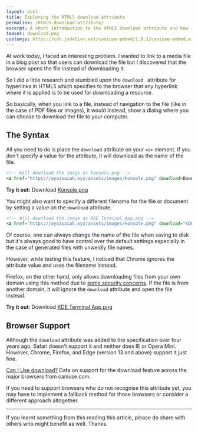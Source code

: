 ```yaml
---
layout: post
title: Exploring the HTML5 download attribute
permalink: /html5-download-attribute/
excerpt: A short introduction to the HTML5 download attribute and how it can be used to download resources from the web
teaser: download.png
customjs: https://cdn.jsdelivr.net/caniuse-embed/1.0.1/caniuse-embed.min.js
---
```

At work today, I faced an interesting problem. I wanted to link to a media file in a blog post so that users can download the file but I discovered that the browser opens the file instead of downloading it.

So I did a little research and stumbled upon the `download ` attribute for hyperlinks in HTML5 which specifies to the browser that any hyperlink where it is applied is to be used for downloading a resource.

So basically, when you link to a file, instead of navigation to the file (like in the case of PDF files or images), it would instead, show a dialog where you can choose to download the file to your computer.

## The Syntax

All you need to do is place the `download` attribute on your `<a>` element. If you don't specify a value for the attribute, it will download as the name of the file.

```html
<!-- Will download the image as konsole.png -->
<a href="https://ayoisaiah.xyz/assets/images/konsole.png" download>Download Image</a>
```

**Try it out:** Download <a href="https://ayoisaiah.xyz/assets/images/konsole.png" download>Konsole.png</a>

You might also want to specify a different filename for the file or document by setting a value on the `download` attribute.

```html
<!-- Will download the image as KDE Terminal App.png -->
<a href="https://ayoisaiah.xyz/assets/images/konsole.png" download="KDE Terminal App.png">Download Image</a>
```

Of course, one can always change the name of the file when saving to disk but it's always good to have control over the default settings especially in the case of generated files with unweidly file names.

However, while testing this feature, I noticed that Chrome ignores the attribute value and uses the filename instead. 

Firefox, on the other hand, only allows downloading files from your own domain using this method due to [some security concerns](https://bugzilla.mozilla.org/show_bug.cgi?id=676619). If the file is from another domain, it will ignore the `download` attribute and open the file instead.

**Try it out**: Download <a href="https://ayoisaiah.xyz/assets/images/konsole.png" download="KDE Terminal App.png">KDE Terminal App.png</a>

## Browser Support

Although the `download` attribute was added to the specification over four years ago, Safari doesn't support it and neither does IE or Opera Mini. However, Chrome, Firefox, and Edge (version 13 and above) support it just fine.

<p class="ciu_embed" data-feature="download" data-periods="future_1,current,past_1,past_2">
  <a href="http://caniuse.com/#feat=download">Can I Use download?</a> Data on support for the download feature across the major browsers from caniuse.com.
</p>

If you need to support browsers who do not recognise this attribute yet, you may have to implement a fallback method for those browsers or consider a different approach altogether.

---

If you learnt something from this reading this article, please do share with others  who might benefit as well. Thanks.